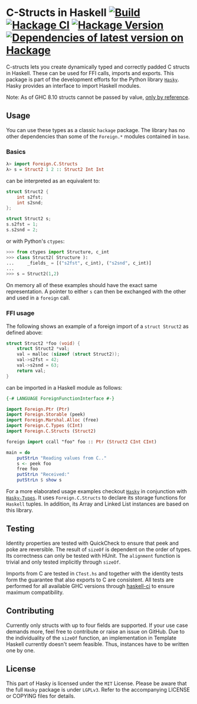 # C-Structs in Haskell [![Build](https://secure.travis-ci.org/pinselimo/cstructs-in-haskell.svg)](https://travis-ci.org/pinselimo/cstructs-in-haskell) [![Hackage CI](https://matrix.hackage.haskell.org/api/v2/packages/C-structs/badge)](https://matrix.hackage.haskell.org/package/C-structs) [![Hackage Version](https://img.shields.io/hackage/v/C-structs.svg?label=Hackage)](http://hackage.haskell.org/package/C-structs) [![Dependencies of latest version on Hackage](https://img.shields.io/hackage-deps/v/C-structs.svg)](https://hackage.haskell.org/package/C-structs)

C-structs lets you create dynamically typed and correctly padded C structs in Haskell.
These can be used for FFI calls, imports and exports.
This package is part of the development efforts for the Python library [```Hasky```](https://github.com/pinselimo/Hasky/).
Hasky provides an interface to import Haskell modules.

Note: As of GHC 8.10 structs cannot be passed by value, [only by reference](https://wiki.haskell.org/Foreign_Function_Interface#Foreign_types).


## Usage

You can use these types as a classic ```hackage``` package.
The library has no other dependencies than some of the ```Foreign.*``` modules contained in ```base```.

### Basics

~~~haskell
λ> import Foreign.C.Structs
λ> s = Struct2 1 2 :: Struct2 Int Int
~~~

can be interpreted as an equivalent to:

~~~C
struct Struct2 {
    int s2fst;
    int s2snd;
};

struct Struct2 s;
s.s2fst = 1;
s.s2snd = 2;
~~~

or with Python's ```ctypes```:

~~~python
>>> from ctypes import Structure, c_int
>>> class Struct2( Structure ):
...     _fields_ = [("s2fst", c_int), ("s2snd", c_int)]
...
>>> s = Struct2(1,2)
~~~

On memory all of these examples should have the exact same representation.
A pointer to either ```s``` can then be exchanged with the other and used in a ```foreign``` call.

### FFI usage

The following shows an example of a foreign import of a ```struct Struct2``` as defined above:

~~~C
struct Struct2 *foo (void) {
    struct Struct2 *val;
    val = malloc (sizeof (struct Struct2));
    val->s2fst = 42;
    val->s2snd = 63;
    return val;
}
~~~

can be imported in a Haskell module as follows:

~~~haskell
{-# LANGUAGE ForeignFunctionInterface #-}

import Foreign.Ptr (Ptr)
import Foreign.Storable (peek)
import Foreign.Marshal.Alloc (free)
import Foreign.C.Types (CInt)
import Foreign.C.Structs (Struct2)

foreign import ccall "foo" foo :: Ptr (Struct2 CInt CInt)

main = do
    putStrLn "Reading values from C.."
    s <- peek foo
    free foo
    putStrLn "Received:"
    putStrLn $ show s
~~~

For a more elaborated usage examples checkout [```Hasky```](https://github.com/pinselimo/Hasky) in conjunction with [```Hasky-Types```](https://github.com/pinselimo/Hasky-Types).
It uses ```Foreign.C.Structs``` to declare its storage functions for ```Haskell``` tuples. In addition, its Array and Linked List instances are based on this library.

## Testing

Identity properties are tested with QuickCheck to ensure that peek and poke are reversible.
The result of ```sizeOf``` is dependent on the order of types. Its correctness can only be tested with HUnit.
The ```alignment``` function is trivial and only tested implicitly through ```sizeOf```.

Imports from C are tested in ```CTest.hs``` and together with the identity tests form the guarantee that also exports to C are consistent.
All tests are performed for all available GHC versions through [haskell-ci](https://github.com/haskell-CI/haskell-ci) to ensure maximum compatibility.

## Contributing

Currently only structs with up to four fields are supported. If your use case demands more, feel free to contribute or raise an issue on GitHub. Due to the individuality of the ```sizeOf``` function, an implementation in Template Haskell currently doesn't seem feasible. Thus, instances have to be written one by one.

## License

This part of Hasky is licensed under the ```MIT``` License. Please be aware that the full ```Hasky``` package is under ```LGPLv3```. Refer to the accompanying LICENSE or COPYING files for details.
